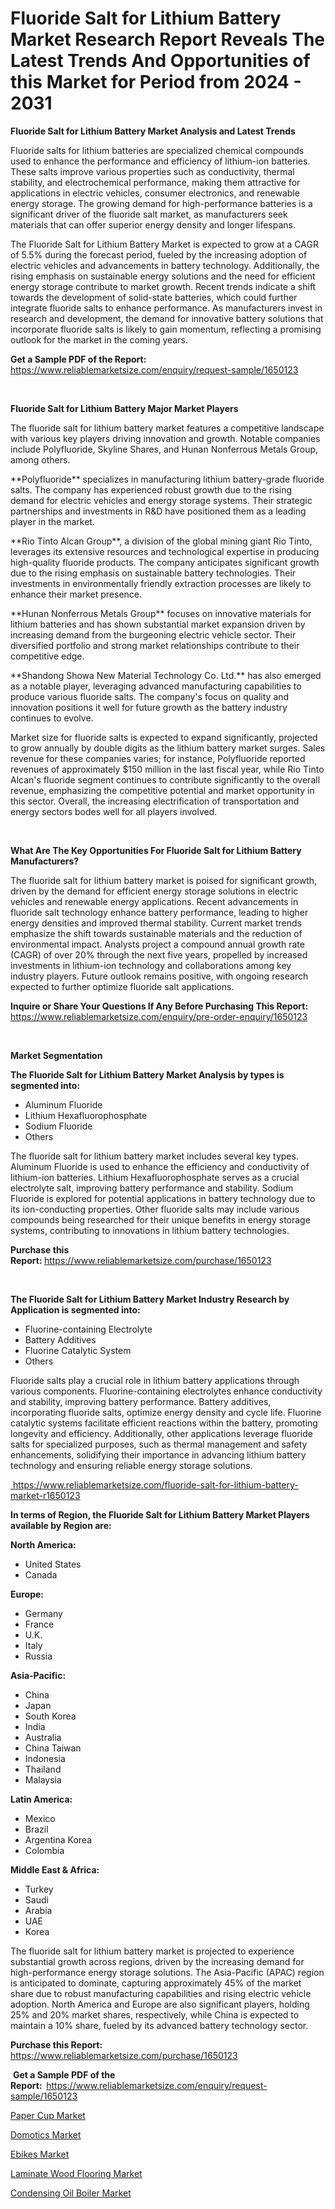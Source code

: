<p><h1>Fluoride Salt for Lithium Battery Market Research Report Reveals The Latest Trends And Opportunities of this Market for Period from 2024 - 2031</h1></p><p><strong>Fluoride Salt for Lithium Battery Market Analysis and Latest Trends</strong></p>
<p><p>Fluoride salts for lithium batteries are specialized chemical compounds used to enhance the performance and efficiency of lithium-ion batteries. These salts improve various properties such as conductivity, thermal stability, and electrochemical performance, making them attractive for applications in electric vehicles, consumer electronics, and renewable energy storage. The growing demand for high-performance batteries is a significant driver of the fluoride salt market, as manufacturers seek materials that can offer superior energy density and longer lifespans.</p><p>The Fluoride Salt for Lithium Battery Market is expected to grow at a CAGR of 5.5% during the forecast period, fueled by the increasing adoption of electric vehicles and advancements in battery technology. Additionally, the rising emphasis on sustainable energy solutions and the need for efficient energy storage contribute to market growth. Recent trends indicate a shift towards the development of solid-state batteries, which could further integrate fluoride salts to enhance performance. As manufacturers invest in research and development, the demand for innovative battery solutions that incorporate fluoride salts is likely to gain momentum, reflecting a promising outlook for the market in the coming years.</p></p>
<p><strong>Get a Sample PDF of the Report:&nbsp;</strong> <a href="https://www.reliablemarketsize.com/enquiry/request-sample/1650123?utm_campaign=1173&utm_medium=2&utm_source=Github&utm_content=ia&utm_term=26092024&utm_id=fluoride-salt-for-lithium-battery">https://www.reliablemarketsize.com/enquiry/request-sample/1650123</a></p>
<p>&nbsp;</p>
<p><strong>Fluoride Salt for Lithium Battery Major Market Players</strong></p>
<p><p>The fluoride salt for lithium battery market features a competitive landscape with various key players driving innovation and growth. Notable companies include Polyfluoride, Skyline Shares, and Hunan Nonferrous Metals Group, among others.</p><p>**Polyfluoride** specializes in manufacturing lithium battery-grade fluoride salts. The company has experienced robust growth due to the rising demand for electric vehicles and energy storage systems. Their strategic partnerships and investments in R&D have positioned them as a leading player in the market.</p><p>**Rio Tinto Alcan Group**, a division of the global mining giant Rio Tinto, leverages its extensive resources and technological expertise in producing high-quality fluoride products. The company anticipates significant growth due to the rising emphasis on sustainable battery technologies. Their investments in environmentally friendly extraction processes are likely to enhance their market presence.</p><p>**Hunan Nonferrous Metals Group** focuses on innovative materials for lithium batteries and has shown substantial market expansion driven by increasing demand from the burgeoning electric vehicle sector. Their diversified portfolio and strong market relationships contribute to their competitive edge.</p><p>**Shandong Showa New Material Technology Co. Ltd.** has also emerged as a notable player, leveraging advanced manufacturing capabilities to produce various fluoride salts. The company's focus on quality and innovation positions it well for future growth as the battery industry continues to evolve.</p><p>Market size for fluoride salts is expected to expand significantly, projected to grow annually by double digits as the lithium battery market surges. Sales revenue for these companies varies; for instance, Polyfluoride reported revenues of approximately $150 million in the last fiscal year, while Rio Tinto Alcan's fluoride segment continues to contribute significantly to the overall revenue, emphasizing the competitive potential and market opportunity in this sector. Overall, the increasing electrification of transportation and energy sectors bodes well for all players involved.</p></p>
<p>&nbsp;</p>
<p><strong>What Are The Key Opportunities For Fluoride Salt for Lithium Battery Manufacturers?</strong></p>
<p><p>The fluoride salt for lithium battery market is poised for significant growth, driven by the demand for efficient energy storage solutions in electric vehicles and renewable energy applications. Recent advancements in fluoride salt technology enhance battery performance, leading to higher energy densities and improved thermal stability. Current market trends emphasize the shift towards sustainable materials and the reduction of environmental impact. Analysts project a compound annual growth rate (CAGR) of over 20% through the next five years, propelled by increased investments in lithium-ion technology and collaborations among key industry players. Future outlook remains positive, with ongoing research expected to further optimize fluoride salt applications.</p></p>
<p><strong>Inquire or Share Your Questions If Any Before Purchasing This Report:</strong> <a href="https://www.reliablemarketsize.com/enquiry/pre-order-enquiry/1650123?utm_campaign=1173&utm_medium=2&utm_source=Github&utm_content=ia&utm_term=26092024&utm_id=fluoride-salt-for-lithium-battery">https://www.reliablemarketsize.com/enquiry/pre-order-enquiry/1650123</a></p>
<p>&nbsp;</p>
<p><strong>Market Segmentation</strong></p>
<p><strong>The Fluoride Salt for Lithium Battery Market Analysis by types is segmented into:</strong></p>
<p><ul><li>Aluminum Fluoride</li><li>Lithium Hexafluorophosphate</li><li>Sodium Fluoride</li><li>Others</li></ul></p>
<p><p>The fluoride salt for lithium battery market includes several key types. Aluminum Fluoride is used to enhance the efficiency and conductivity of lithium-ion batteries. Lithium Hexafluorophosphate serves as a crucial electrolyte salt, improving battery performance and stability. Sodium Fluoride is explored for potential applications in battery technology due to its ion-conducting properties. Other fluoride salts may include various compounds being researched for their unique benefits in energy storage systems, contributing to innovations in lithium battery technologies.</p></p>
<p><strong>Purchase this Report:&nbsp;</strong><a href="https://www.reliablemarketsize.com/purchase/1650123?utm_campaign=1173&utm_medium=2&utm_source=Github&utm_content=ia&utm_term=26092024&utm_id=fluoride-salt-for-lithium-battery">https://www.reliablemarketsize.com/purchase/1650123</a></p>
<p>&nbsp;</p>
<p><strong>The Fluoride Salt for Lithium Battery Market Industry Research by Application is segmented into:</strong></p>
<p><ul><li>Fluorine-containing Electrolyte</li><li>Battery Additives</li><li>Fluorine Catalytic System</li><li>Others</li></ul></p>
<p><p>Fluoride salts play a crucial role in lithium battery applications through various components. Fluorine-containing electrolytes enhance conductivity and stability, improving battery performance. Battery additives, incorporating fluoride salts, optimize energy density and cycle life. Fluorine catalytic systems facilitate efficient reactions within the battery, promoting longevity and efficiency. Additionally, other applications leverage fluoride salts for specialized purposes, such as thermal management and safety enhancements, solidifying their importance in advancing lithium battery technology and ensuring reliable energy storage solutions.</p></p>
<p><a href="https://www.reliablemarketsize.com/fluoride-salt-for-lithium-battery-market-r1650123?utm_campaign=1173&utm_medium=2&utm_source=Github&utm_content=ia&utm_term=26092024&utm_id=fluoride-salt-for-lithium-battery">&nbsp;https://www.reliablemarketsize.com/fluoride-salt-for-lithium-battery-market-r1650123</a></p>
<p><strong>In terms of Region, the Fluoride Salt for Lithium Battery Market Players available by Region are:</strong></p>
<p>
    <p> <strong> North America: </strong>
        <ul>
            <li>United States</li>
            <li>Canada</li>
        </ul>
        </p> 
    <p> <strong> Europe: </strong>
        <ul>
            <li>Germany</li>
            <li>France</li>
            <li>U.K.</li>
            <li>Italy</li>
            <li>Russia</li>
        </ul>
        </p> 
    <p> <strong> Asia-Pacific: </strong>
        <ul>
            <li>China</li>
            <li>Japan</li>
            <li>South Korea</li>
            <li>India</li>
            <li>Australia</li>
            <li>China Taiwan</li>
            <li>Indonesia</li>
            <li>Thailand</li>
            <li>Malaysia</li>
        </ul>
        </p> 
    <p> <strong> Latin America: </strong>
        <ul>
            <li>Mexico</li>
            <li>Brazil</li>
            <li>Argentina Korea</li>
            <li>Colombia</li>
        </ul>
        </p> 
    <p> <strong> Middle East & Africa: </strong>
        <ul>
            <li>Turkey</li>
            <li>Saudi</li>
            <li>Arabia</li>
            <li>UAE</li>
            <li>Korea</li>
        </ul>
    </p>
    </p>
<p><p>The fluoride salt for lithium battery market is projected to experience substantial growth across regions, driven by the increasing demand for high-performance energy storage solutions. The Asia-Pacific (APAC) region is anticipated to dominate, capturing approximately 45% of the market share due to robust manufacturing capabilities and rising electric vehicle adoption. North America and Europe are also significant players, holding 25% and 20% market shares, respectively, while China is expected to maintain a 10% share, fueled by its advanced battery technology sector.</p></p>
<p><strong>Purchase this Report: </strong><a href="https://www.reliablemarketsize.com/purchase/1650123?utm_campaign=1173&utm_medium=2&utm_source=Github&utm_content=ia&utm_term=26092024&utm_id=fluoride-salt-for-lithium-battery">https://www.reliablemarketsize.com/purchase/1650123</a></p>
<p>&nbsp;<strong>Get a Sample PDF of the Report:&nbsp;&nbsp;</strong><a href="https://www.reliablemarketsize.com/enquiry/request-sample/1650123?utm_campaign=1173&utm_medium=2&utm_source=Github&utm_content=ia&utm_term=26092024&utm_id=fluoride-salt-for-lithium-battery">https://www.reliablemarketsize.com/enquiry/request-sample/1650123</a></p>
<p><strong></strong></p>
<p><p><a href="https://issuu.com/reportprime-2/docs/paper-cup-market-size-2030.pptx_d54d4d70c171bc?utm_campaign=1173&utm_medium=2&utm_source=Github&utm_content=ia&utm_term=26092024&utm_id=fluoride-salt-for-lithium-battery">Paper Cup Market</a></p><p><a href="https://www.linkedin.com/pulse/domotics-market-industry-landscape-growth-trajectories-global-5ynsc?trackingId=2SwCoTPCQt%2BUrwY4igzCKw%3D%3D&utm_campaign=1173&utm_medium=2&utm_source=Github&utm_content=ia&utm_term=26092024&utm_id=fluoride-salt-for-lithium-battery">Domotics Market</a></p><p><a href="https://issuu.com/reportprime-2/docs/ebikes-market-size-2030.pptx_6d9c67b75df140?utm_campaign=1173&utm_medium=2&utm_source=Github&utm_content=ia&utm_term=26092024&utm_id=fluoride-salt-for-lithium-battery">Ebikes Market</a></p><p><a href="https://www.linkedin.com/pulse/laminate-wood-flooring-market-global-regional-analysis-focus-wup9e?trackingId=WcPgpyloTBiQp6C0zLw%2FjQ%3D%3D&utm_campaign=1173&utm_medium=2&utm_source=Github&utm_content=ia&utm_term=26092024&utm_id=fluoride-salt-for-lithium-battery">Laminate Wood Flooring Market</a></p><p><a href="https://www.linkedin.com/pulse/condensing-oil-boiler-market-trends-growth-outlook-2024-2031-gjome?trackingId=CqIKg4%2BsSZmWP6s0wfPcBQ%3D%3D&utm_campaign=1173&utm_medium=2&utm_source=Github&utm_content=ia&utm_term=26092024&utm_id=fluoride-salt-for-lithium-battery">Condensing Oil Boiler Market</a></p></p>